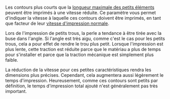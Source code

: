 Les contours plus courts que la [longueur maximale des petits éléments](small_feature_max_length.md) peuvent être imprimés à une vitesse réduite. Ce paramètre vous permet d'indiquer la vitesse à laquelle ces contours doivent être imprimés, en tant que facteur de leur [vitesse d'impression normale](../vitesse/speed_wall.md).

Lors de l'impression de petits trous, la perle a tendance à être tirée avec la buse dans l'angle. Si l'angle est très aigu, comme c'est le cas pour les petits trous, cela a pour effet de rendre le trou plus petit. Lorsque l'impression est plus lente, cette traction est réduite parce que le matériau a plus de temps pour s'installer et parce que la traction mécanique est simplement plus faible.

La réduction de la vitesse pour ces petites caractéristiques rendra les dimensions plus précises. Cependant, cela augmentera aussi légèrement le temps d'impression. Heureusement, comme ces contours sont petits par définition, le temps d'impression total ajouté n'est généralement pas très important.
